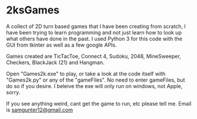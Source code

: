 # 2ksGames
A collect of 2D turn based games that I have been creating from scratch, 
I have been trying to learn programming and not just learn how to look up what others have done in the past. 
I used Python 3 for this code with the GUI from tkinter as well as a few google APIs.

Games created are TicTacToe, Connect 4, Sudoku, 2048, MineSweeper, Checkers, BlackJack (21) and Hangman.

Open "Games2k.exe" to play, or take a look at the code itself with "Games2k.py" or any of the "gameFiles".
No need to enter gameFiles, but do so if you desire. I beleive the exe will only run on windows, not Apple, sorry.

If you see anything weird, cant get the game to run, etc please tell me. Email is samgunter12@gmail.com
